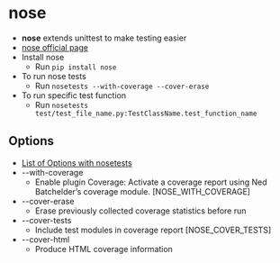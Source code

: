 # nose
- **nose** extends unittest to make testing easier
- [nose official page](http://nose.readthedocs.io/en/latest/)
- Install nose
  - Run `pip install nose`
- To run nose tests
  - Run `nosetests --with-coverage --cover-erase`
- To run specific test function
  - Run `nosetests test/test_file_name.py:TestClassName.test_function_name`

## Options
* [List of Options with nosetests](http://nose.readthedocs.io/en/latest/plugins/doctests.html)
* --with-coverage
  * Enable plugin Coverage: Activate a coverage report using Ned Batchelder’s coverage module. [NOSE_WITH_COVERAGE]
* --cover-erase
   * Erase previously collected coverage statistics before run
* --cover-tests
  *  Include test modules in coverage report [NOSE_COVER_TESTS]
* --cover-html
  * Produce HTML coverage information

